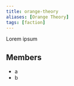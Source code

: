 ```yaml
---
title: orange-theory
aliases: [Orange Theory]
tags: [faction]
---
```

Lorem ipsum

## Members
- a
- b